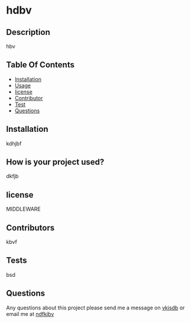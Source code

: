
  # hdbv
## Description
hbv
## Table Of Contents
 * [Installation](#Installation)
 * [Usage](#Usage)
 * [license](#License)
 * [Contributor](#Contributor)
 * [Test](#Test)
 * [Questions](#Questions)
 
## Installation
kdhjbf
## How is your project used?
dkfjb
## license
MIDDLEWARE
## Contributors
kbvf
## Tests
bsd
## Questions
Any questions about this project please send me a message on <a href="https://github.com/vkjsdb">vkjsdb</a> or email me at [ndfkjbv](mailto:ndfkjbv)
